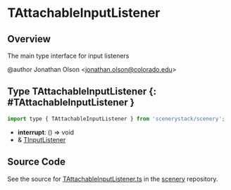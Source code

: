 # TAttachableInputListener

## Overview

The main type interface for input listeners

@author Jonathan Olson &lt;jonathan.olson@colorado.edu&gt;

## Type TAttachableInputListener {: #TAttachableInputListener }


```js
import type { TAttachableInputListener } from 'scenerystack/scenery';
```


- **interrupt**: () =&gt; <span style="color: hsla(calc(var(--md-hue) + 180deg),80%,40%,1);">void</span>
- &amp; [TInputListener](../scenery/TInputListener.md)




## Source Code

See the source for [TAttachableInputListener.ts](https://github.com/phetsims/scenery/blob/main/js/input/TAttachableInputListener.ts) in the [scenery](https://github.com/phetsims/scenery) repository.
